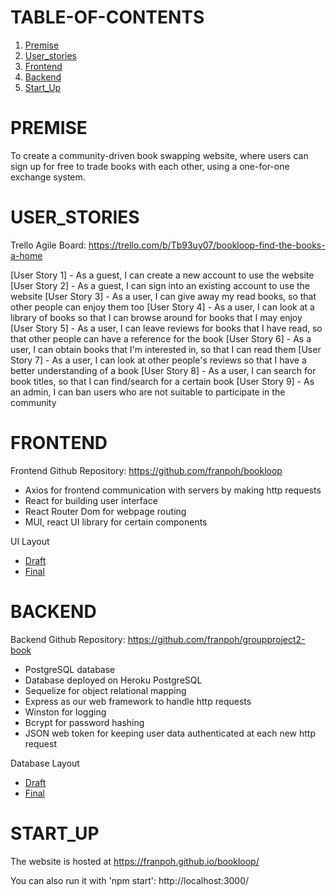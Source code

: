 # TABLE-OF-CONTENTS

1. [Premise](#premise)
2. [User_stories](#userstories)
3. [Frontend](#frontend)
4. [Backend](#backend)
5. [Start_Up](#startup)



# PREMISE

To create a community-driven book swapping website, where users can sign up for free to trade books with each other, using a one-for-one exchange system. 



# USER_STORIES

Trello Agile Board: https://trello.com/b/Tb93uy07/bookloop-find-the-books-a-home

[User Story 1] - As a guest, I can create a new account to use the website
[User Story 2] - As a guest, I can sign into an existing account to use the website
[User Story 3] - As a user, I can give away my read books, so that other people can enjoy them too
[User Story 4] - As a user, I can look at a library of books so that I can browse around for books that I may enjoy
[User Story 5] - As a user, I can leave reviews for books that I have read, so that other people can have a reference for the book
[User Story 6] - As a user, I can obtain books that I'm interested in, so that I can read them
[User Story 7] - As a user, I can look at other people's reviews so that I have a better understanding of a book
[User Story 8] - As a user, I can search for book titles, so that I can find/search for a certain book
[User Story 9] - As an admin, I can ban users who are not suitable to participate in the community



# FRONTEND

Frontend Github Repository: https://github.com/franpoh/bookloop

- Axios for frontend communication with servers by making http requests
- React for building user interface
- React Router Dom for webpage routing
- MUI, react UI library for certain components

UI Layout
- [Draft](./images/Database_Draft.jpg)
- [Final](./images/Database_Final.JPG)



# BACKEND

Backend Github Repository: https://github.com/franpoh/groupproject2-book

- PostgreSQL database
- Database deployed on Heroku PostgreSQL
- Sequelize for object relational mapping
- Express as our web framework to handle http requests
- Winston for logging
- Bcrypt for password hashing
- JSON web token for keeping user data authenticated at each new http request

Database Layout
- [Draft](./images//Database_Draft.jpg)
- [Final](./images//Database_Final.JPG)



# START_UP

The website is hosted at https://franpoh.github.io/bookloop/

You can also run it with 'npm start': http://localhost:3000/

